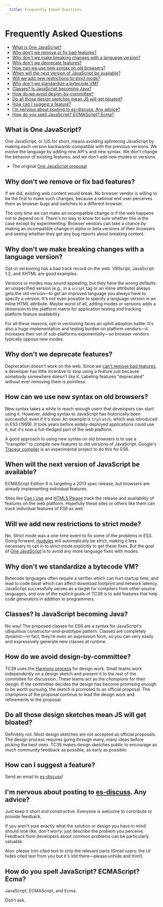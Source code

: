 ```yaml
---
  title: Frequently Asked Questions
---
```


# Frequently Asked Questions

  * [What is One JavaScript?](#onejs)
  * [Why don't we remove or fix bad features?](#breaking)
  * [Why don't we make breaking changes with a language version?](#optin)
  * [Why don't we deprecate features?](#deprecate)
  * [How can we use new syntax on old browsers?](#syntax)
  * [When will the next version of JavaScript be available?](#rollout)
  * [Will we add new restrictions to strict mode?](#strict)
  * [Why don't we standardize a bytecode VM?](#bytecode)
  * [Classes? Is JavaScript becoming Java?](#classes)
  * [How do we avoid design-by-committee?](#harmony)
  * [Do all those design sketches mean JS will get bloated?](#sketches)
  * [How can I suggest a feature?](#suggestions)
  * [I'm nervous about posting to es-discuss. Any advice?](#es-discuss)
  * [How do you spell JavaScript? ECMAScript? Ecma?](#spelling)

## <a id="onejs"></a>What is One JavaScript?

One JavaScript, or 1JS for short, means avoiding splintering JavaScript by making each version backwards-compatible with the previous versions. We evolve the language by adding new API's and new syntax. We don't change the behavior of existing features, and we don't add new modes or versions.

  * The original [One JavaScript proposal](https://mail.mozilla.org/pipermail/es-discuss/2011-December/019112.html)

## <a id="breaking"></a>Why don't we remove or fix bad features?

If we did, existing web content would break. No browser vendor is willing to be the first to make such changes, because a rational end user perceives them as browser bugs and switches to a different browser.

The only time we can make an incompatible change is if the web happens not to depend on it. There's no way to know for sure whether this is the case except by experimenting. Browser vendors can take a chance by making an incompatible change in alpha or beta versions of their browsers and seeing whether they get any bug reports about breaking content.

## <a id="optin"></a>Why don't we make breaking changes with a language version?

Opt-in versioning has a bad track record on the web. VBScript, JavaScript 1.2, and XHTML are good examples.

Versions or modes may sound appealing, but they have the wrong defaults: an unspecified version (e.g., in a `script` tag or an inline attribute) always gets the old version&mdash;to get an improved language you always have to specify a version. It's not even possible to specify a language version in an inline HTML attribute. Maybe worst of all, adding modes or versions adds a dimension to the platform matrix for application testing and tracking platform feature availability.

For all these reasons, opt-in versioning faces an uphill adoption battle. It's also a huge implementation and testing burden on platform vendors&mdash;it increases their set of sub-platforms exponentially&mdash;so browser vendors typically oppose new modes.

## <a id="deprecate"></a>Why don't we deprecate features?

Deprecation doesn't work on the web. Since we [can't remove bad features](#breaking), a developer has little incentive to stop using a feature just because somebody somewhere doesn't like it. Labeling features "deprecated" without ever removing them is pointless.

## <a id="syntax"></a>How can we use new syntax on old browsers?

New syntax takes a while to reach enough users that developers can start using it. However, adding syntax to JavaScript has historically been successful, even if it's slow. An example is `try`/`catch`, which was introduced in ES3 (1999). It took years before widely-deployed applications could use it, but it's now a full-fledged part of the web platform.

A good approach to using new syntax on old browsers is to use a "transpiler" to compile new features to old versions of JavaScript. Google's [Traceur compiler](http://code.google.com/p/traceur-compiler/) is an experimental project to do this for ES6.

## <a id="rollout"></a>When will the next version of JavaScript be available?

ECMAScript Edition 6 is targeting a 2013 spec release, but browsers are already implementing individual features.

Sites like [Can I Use](http://caniuse.com) and [HTML5 Please](http://html5please.com) track the release and availability of features on the web platform. Hopefully these sites or others like them can track individual features of ES6 as well.

## <a id="strict"></a>Will we add new restrictions to strict mode?

No. Strict mode was a one-time event to fix some of the problems in ES3. Going forward, [modules](/proposals/modules) will automatically be strict, making it less necessary to opt in to strict mode explicitly to get these fixes. But the goal of [One JavaScript](#onejs) is to avoid any more language fixes with modes.

## <a id="bytecode"></a>Why don't we standardize a bytecode VM?

Bytecode languages often require a verifier which can hurt startup time, and lead to code bloat which can affect download footprint and network latency. JavaScript successfully serves as a target for compilers from other source languages, and one of the explicit goals of TC39 is to add features that help code generators in addition to programmers.

## <a id="classes"></a>Classes? Is JavaScript becoming Java?

No way! The proposed classes for ES6 are a syntax for JavaScript's ubiquitous constructor-and-prototype pattern. Classes are completely dynamic&mdash;in fact, they're even an expression form, so you can very easily and expressively generate new classes at runtime.

## <a id="harmony"></a>How do we avoid design-by-committee?

TC39 uses the [Harmony process](harmony) for design work. Small teams work independently on a design sketch and present it to the rest of the committee for discussion. These teams act as the *champions* for their design. If the committee decides the design has become promising enough to be worth pursuing, the sketch is promoted to an official proposal. The champions of the proposal continue to lead the design work and refinements to the proposal.

## <a id="sketches"></a>Do all those design sketches mean JS will get bloated?

Definitely not. Most design sketches are not accepted as official proposals. The design process requires going through many, many ideas before picking the best ones. TC39 makes design sketches public to encourage as much community feedback as possible, as early as possible.

## <a id="suggestions"></a>How can I suggest a feature?

Send an email to [es-discuss](https://mail.mozilla.org/listinfo/es-discuss)!

## <a id="es-discuss"></a>I'm nervous about posting to [es-discuss](https://mail.mozilla.org/listinfo/es-discuss). Any advice?

Just keep it short and constructive. Everyone is welcome to contribute or provide feedback.

If you aren't sure exactly what the solution or design you have in mind should look like, don't worry: just describe the *problem* you perceive. Feedback from developers about common problems can be particularly valuable.

Also: please trim cited text to only the relevant parts (Gmail users: the UI hides cited text from you but it's still there&mdash;please unhide and trim!).

## <a id="spelling"></a>How do you spell JavaScript? ECMAScript? Ecma?

JavaScript, ECMAScript, and Ecma.

Don't ask.
